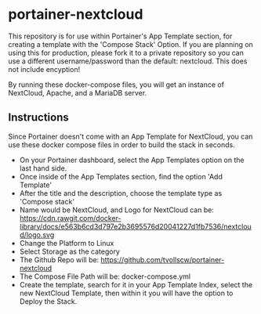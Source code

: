 # portainer-nextcloud
This repository is for use within Portainer's App Template section, for creating a template with the 'Compose Stack' Option.
If you are planning on using this for production, please fork it to a private repository so you can use a different username/password than the default: nextcloud.
This does not include encyption!

By running these docker-compose files, you will get an instance of NextCloud, Apache, and a MariaDB server.


## Instructions

Since Portainer doesn't come with an App Template for NextCloud, you can use these docker compose files in order to build the stack in seconds. 

* On your Portainer dashboard, select the App Templates option on the last hand side.
* Once inside of the App Templates section, find the option 'Add Template'
* After the title and the description, choose the template type as 'Compose stack'
* Name would be NextCloud, and Logo for NextCloud can be: https://cdn.rawgit.com/docker-library/docs/e563b6cd3d797e2b3695576d20041227d1fb7536/nextcloud/logo.svg
* Change the Platform to Linux
* Select Storage as the category
* The Github Repo will be: https://github.com/tvollscw/portainer-nextcloud
* The Compose File Path will be: docker-compose.yml
* Create the template, search for it in your App Template Index, select the new NextCloud Template, then within it you will have the option to Deploy the Stack.
